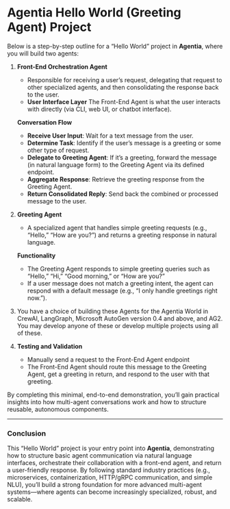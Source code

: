 # Agentia Hello World (Greeting Agent) Project

Below is a step-by-step outline for a “Hello World” project in **Agentia**, where you will build two agents:

1. **Front-End Orchestration Agent**  
   - Responsible for receiving a user’s request, delegating that request to other specialized agents, and then consolidating the response back to the user. 
   - **User Interface Layer** The Front-End Agent is what the user interacts with directly (via CLI, web UI, or chatbot interface).

   **Conversation Flow**  
   - **Receive User Input**: Wait for a text message from the user.  
   - **Determine Task**: Identify if the user’s message is a greeting or some other type of request.  
   - **Delegate to Greeting Agent**: If it’s a greeting, forward the message (in natural language form) to the Greeting Agent via its defined endpoint.  
   - **Aggregate Response**: Retrieve the greeting response from the Greeting Agent.  
   - **Return Consolidated Reply**: Send back the combined or processed message to the user.


2. **Greeting Agent**  
   - A specialized agent that handles simple greeting requests (e.g., “Hello,” “How are you?”) and returns a greeting response in natural language.

   **Functionality**  
   - The Greeting Agent responds to simple greeting queries such as “Hello,” “Hi,” “Good morning,” or “How are you?”  
   - If a user message does not match a greeting intent, the agent can respond with a default message (e.g., “I only handle greetings right now.”).

3. You have a choice of building these Agents for the Agentia World in CrewAI, LangGraph, Microsoft AutoGen version 0.4 and above, and AG2. You may develop anyone of these or develop multiple projects using all of these.

4. **Testing and Validation**  
   - Manually send a request to the Front-End Agent endpoint 
   - The Front-End Agent should route this message to the Greeting Agent, get a greeting in return, and respond to the user with that greeting.

By completing this minimal, end-to-end demonstration, you’ll gain practical insights into how multi-agent conversations work and how to structure reusable, autonomous components.

---


### Conclusion

This “Hello World” project is your entry point into **Agentia**, demonstrating how to structure basic agent communication via natural language interfaces, orchestrate their collaboration with a front-end agent, and return a user-friendly response. By following standard industry practices (e.g., microservices, containerization, HTTP/gRPC communication, and simple NLU), you’ll build a strong foundation for more advanced multi-agent systems—where agents can become increasingly specialized, robust, and scalable.